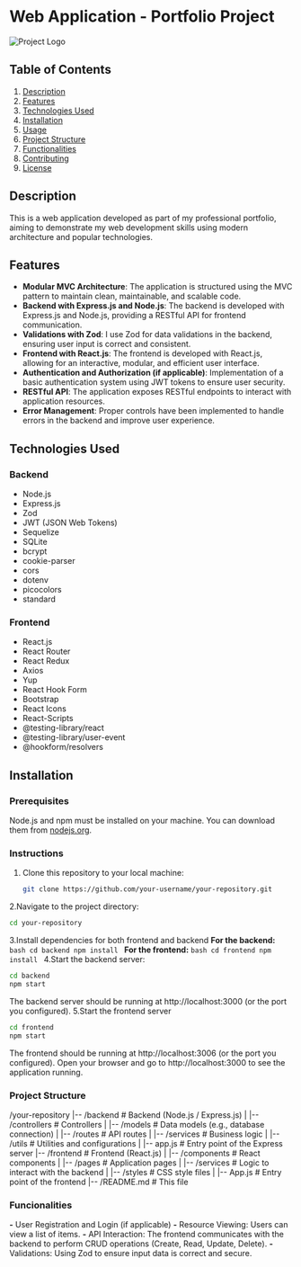# Web Application - Portfolio Project

![Project Logo](path/to/logo.png)

## Table of Contents
1. [Description](#description)
2. [Features](#features)
3. [Technologies Used](#technologies-used)
4. [Installation](#installation)
5. [Usage](#usage)
6. [Project Structure](#project-structure)
7. [Functionalities](#functionalities)
8. [Contributing](#contributing)
9. [License](#license)

## Description
This is a web application developed as part of my professional portfolio, aiming to demonstrate my web development skills using modern architecture and popular technologies.

## Features
- **Modular MVC Architecture**: The application is structured using the MVC pattern to maintain clean, maintainable, and scalable code.
- **Backend with Express.js and Node.js**: The backend is developed with Express.js and Node.js, providing a RESTful API for frontend communication.
- **Validations with Zod**: I use Zod for data validations in the backend, ensuring user input is correct and consistent.
- **Frontend with React.js**: The frontend is developed with React.js, allowing for an interactive, modular, and efficient user interface.
- **Authentication and Authorization (if applicable)**: Implementation of a basic authentication system using JWT tokens to ensure user security.
- **RESTful API**: The application exposes RESTful endpoints to interact with application resources.
- **Error Management**: Proper controls have been implemented to handle errors in the backend and improve user experience.

## Technologies Used
### Backend
- Node.js
- Express.js
- Zod
- JWT (JSON Web Tokens)
- Sequelize
- SQLite
- bcrypt
- cookie-parser
- cors
- dotenv
- picocolors
- standard

### Frontend
- React.js
- React Router
- React Redux
- Axios
- Yup
- React Hook Form
- Bootstrap
- React Icons
- React-Scripts
- @testing-library/react
- @testing-library/user-event
- @hookform/resolvers

## Installation
### Prerequisites
Node.js and npm must be installed on your machine. You can download them from [nodejs.org](https://nodejs.org/).

### Instructions
1. Clone this repository to your local machine:
   ```bash
   git clone https://github.com/your-username/your-repository.git
   ```
2.Navigate to the project directory:
   ```bash
   cd your-repository
   ```
3.Install dependencies for both frontend and backend
   **For the backend:**
      ```bash
      cd backend
      npm install
      ```
   **For the frontend:**
      ```bash
      cd frontend
      npm install
      ```
4.Start the backend server:
   ```bash
   cd backend
   npm start
   ```
The backend server should be running at http://localhost:3000 (or the port you configured).
5.Start the frontend server
   ```bash
   cd frontend
   npm start
   ```
The frontend should be running at http://localhost:3006 (or the port you configured).
Open your browser and go to http://localhost:3000 to see the application running.

 ### Project Structure
 /your-repository
|-- /backend                # Backend (Node.js / Express.js)
|   |-- /controllers        # Controllers
|   |-- /models             # Data models (e.g., database connection)
|   |-- /routes             # API routes
|   |-- /services           # Business logic
|   |-- /utils              # Utilities and configurations
|   |-- app.js              # Entry point of the Express server
|-- /frontend               # Frontend (React.js)
|   |-- /components         # React components
|   |-- /pages              # Application pages
|   |-- /services           # Logic to interact with the backend
|   |-- /styles             # CSS style files
|   |-- App.js              # Entry point of the frontend
|-- /README.md              # This file

### Funcionalities
**-** User Registration and Login (if applicable)
**-** Resource Viewing: Users can view a list of items.
**-** API Interaction: The frontend communicates with the backend to perform CRUD operations (Create, Read, Update, Delete).
**-** Validations: Using Zod to ensure input data is correct and secure.

   

